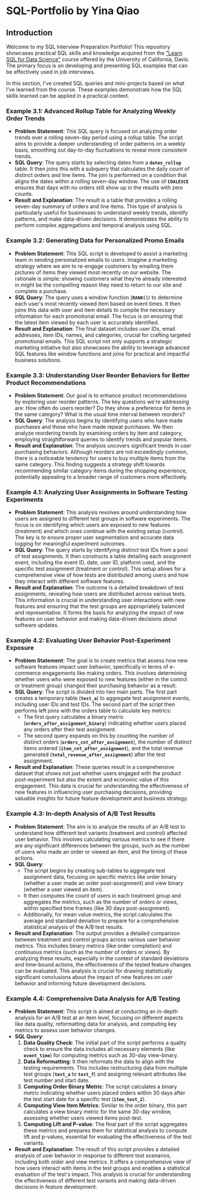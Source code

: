 # SQL-Portfolio by Yina Qiao

## Introduction
Welcome to my SQL Interview Preparation Portfolio! This repository showcases practical SQL skills and knowledge acquired from the ["Learn SQL for Data Science"](https://www.coursera.org/specializations/learn-sql-basics-data-science) course offered by the University of California, Davis. The primary focus is on developing and presenting SQL examples that can be effectively used in job interviews.

In this section, I've created SQL queries and mini-projects based on what I’ve learned from the course. These examples demonstrate how the SQL skills learned can be applied in a practical context.

### Example 3.1: Advanced Rollup Table for Analyzing Weekly Order Trends

- **Problem Statement**: This SQL query is focused on analyzing order trends over a rolling seven-day period using a rollup table. The script aims to provide a deeper understanding of order patterns on a weekly basis, smoothing out day-to-day fluctuations to reveal more consistent trends.
- **SQL Query**: The query starts by selecting dates from a **`dates_rollup`** table. It then joins this with a subquery that calculates the daily count of distinct orders and line items. The join is performed on a condition that aligns the dates within a rolling seven-day window. The use of **`COALESCE`** ensures that days with no orders still show up in the results with zero counts.
- **Result and Explanation**: The result is a table that provides a rolling seven-day summary of orders and line items. This type of analysis is particularly useful for businesses to understand weekly trends, identify patterns, and make data-driven decisions. It demonstrates the ability to perform complex aggregations and temporal analysis using SQL.

### Example 3.2: Generating Data for Personalized Promo Emails

- **Problem Statement**: This SQL script is developed to assist a marketing team in sending personalized emails to users. Imagine a marketing strategy where we aim to re-engage customers by emailing them pictures of items they viewed most recently on our website. The rationale is simple: showing customers what they're already interested in might be the compelling reason they need to return to our site and complete a purchase.
- **SQL Query**: The query uses a window function (**`RANK()`**) to determine each user's most recently viewed item based on event times. It then joins this data with user and item details to compile the necessary information for each promotional email. The focus is on ensuring that the latest item viewed by each user is accurately identified.
- **Result and Explanation**: The final dataset includes user IDs, email addresses, item IDs, names, and categories, crucial for crafting targeted promotional emails. This SQL script not only supports a strategic marketing initiative but also showcases the ability to leverage advanced SQL features like window functions and joins for practical and impactful business solutions.

### Example 3.3: Understanding User Reorder Behaviors for Better Product Recommendations

- **Problem Statement**: Our goal is to enhance product recommendations by exploring user reorder patterns. The key questions we're addressing are: How often do users reorder? Do they show a preference for items in the same category? What is the usual time interval between reorders?
- **SQL Query**: The analysis begins by identifying users who have made purchases and those who have made repeat purchases. We then analyze reordering trends by examining orders by item and category, employing straightforward queries to identify trends and popular items.
- **Result and Explanation**: The analysis uncovers significant trends in user purchasing behaviors. Although reorders are not exceedingly common, there is a noticeable tendency for users to buy multiple items from the same category. This finding suggests a strategy shift towards recommending similar category items during the shopping experience, potentially appealing to a broader range of customers more effectively.

### Example 4.1: Analyzing User Assignments in Software Testing Experiments

- **Problem Statement**: This analysis revolves around understanding how users are assigned to different test groups in software experiments. The focus is on identifying which users are exposed to new features (treatment) and which ones continue with the existing setup (control). The key is to ensure proper user segmentation and accurate data logging for meaningful experiment outcomes.
- **SQL Query**: The query starts by identifying distinct test IDs from a pool of test assignments. It then constructs a table detailing each assignment event, including the event ID, date, user ID, platform used, and the specific test assignment (treatment or control). This setup allows for a comprehensive view of how tests are distributed among users and how they interact with different software features.
- **Result and Explanation**: The outcome is a detailed breakdown of test assignments, revealing how users are distributed across various tests. This information is crucial in understanding user interactions with new features and ensuring that the test groups are appropriately balanced and representative. It forms the basis for analyzing the impact of new features on user behavior and making data-driven decisions about software updates.

### Example 4.2: Evaluating User Behavior Post-Experiment Exposure

- **Problem Statement**: The goal is to create metrics that assess how new software features impact user behavior, specifically in terms of e-commerce engagements like making orders. This involves determining whether users who were exposed to new features (either in the control or treatment group) changed their purchasing behavior as a result.
- **SQL Query**: The script is divided into two main parts. The first part creates a temporary table (**`test_a`**) to aggregate test assignment events, including user IDs and test IDs. The second part of the script then performs left joins with the orders table to calculate key metrics:
    - The first query calculates a binary metric (**`orders_after_assignment_binary`**) indicating whether users placed any orders after their test assignment.
    - The second query expands on this by counting the number of distinct orders (**`orders_cnt_after_assignment`**), the number of distinct items ordered (**`item_cnt_after_assignment`**), and the total revenue generated (**`total_revenue_after_assignment`**) after the test assignment.
- **Result and Explanation**: These queries result in a comprehensive dataset that shows not just whether users engaged with the product post-experiment but also the extent and economic value of this engagement. This data is crucial for understanding the effectiveness of new features in influencing user purchasing decisions, providing valuable insights for future feature development and business strategy.

### Example 4.3: In-depth Analysis of A/B Test Results

- **Problem Statement**: The aim is to analyze the results of an A/B test to understand how different test variants (treatment and control) affected user behavior. This involves calculating various metrics to see if there are any significant differences between the groups, such as the number of users who made an order or viewed an item, and the timing of these actions.
- **SQL Query**:
    - The script begins by creating sub-tables to aggregate test assignment data, focusing on specific metrics like order binary (whether a user made an order post-assignment) and view binary (whether a user viewed an item).
    - It then computes the count of users in each treatment group and aggregates the metrics, such as the number of orders or views, within specified time frames (like 30 days post-assignment).
    - Additionally, for mean value metrics, the script calculates the average and standard deviation to prepare for a comprehensive statistical analysis of the A/B test results.
- **Result and Explanation**: The output provides a detailed comparison between treatment and control groups across various user behavior metrics. This includes binary metrics (like order completion) and continuous metrics (such as the number of orders or views). By analyzing these results, especially in the context of standard deviations and time-bound actions, the effectiveness of the tested feature changes can be evaluated. This analysis is crucial for drawing statistically significant conclusions about the impact of new features on user behavior and informing future development decisions.

### Example 4.4: Comprehensive Data Analysis for A/B Testing

- **Problem Statement**: This script is aimed at conducting an in-depth analysis for an A/B test at an item level, focusing on different aspects like data quality, reformatting data for analysis, and computing key metrics to assess user behavior changes.
- **SQL Query**:
    1. **Data Quality Check**: The initial part of the script performs a quality check to ensure the data includes all necessary elements (like **`event_time`**) for computing metrics such as 30-day view-binary.
    2. **Data Reformatting**: It then reformats the data to align with the testing requirements. This includes restructuring data from multiple test groups (**`test_a`** to **`test_f`**) and assigning relevant attributes like test number and start date.
    3. **Computing Order Binary Metric**: The script calculates a binary metric indicating whether users placed orders within 30 days after the test start date for a specific test (**`item_test_2`**).
    4. **Computing View Item Metrics**: Similar to the order binary, this part calculates a view binary metric for the same 30-day window, assessing whether users viewed items post-test.
    5. **Computing Lift and P-value**: The final part of the script aggregates these metrics and prepares them for statistical analysis to compute lift and p-values, essential for evaluating the effectiveness of the test variants.
- **Result and Explanation**: The result of this script provides a detailed analysis of user behavior in response to different test scenarios, including both order and view metrics. It offers a comprehensive view of how users interact with items in the test groups and enables a statistical evaluation of the test's impact. This analysis is crucial for understanding the effectiveness of different test variants and making data-driven decisions in feature development.
